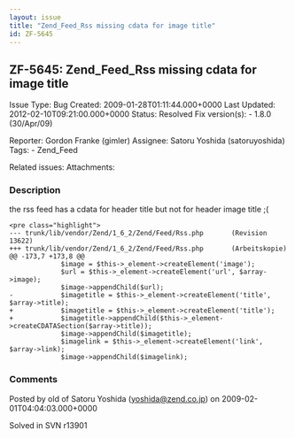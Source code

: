 ```yaml
---
layout: issue
title: "Zend_Feed_Rss missing cdata for image title"
id: ZF-5645
---
```


ZF-5645: Zend\_Feed\_Rss missing cdata for image title
------------------------------------------------------

 Issue Type: Bug Created: 2009-01-28T01:11:44.000+0000 Last Updated: 2012-02-10T09:21:00.000+0000 Status: Resolved Fix version(s): - 1.8.0 (30/Apr/09)
 
 Reporter:  Gordon Franke (gimler)  Assignee:  Satoru Yoshida (satoruyoshida)  Tags: - Zend\_Feed
 
 Related issues: 
 Attachments: 
### Description

the rss feed has a cdata for header title but not for header image title ;(

 
    <pre class="highlight">
    --- trunk/lib/vendor/Zend/1_6_2/Zend/Feed/Rss.php       (Revision 13622)
    +++ trunk/lib/vendor/Zend/1_6_2/Zend/Feed/Rss.php       (Arbeitskopie)
    @@ -173,7 +173,8 @@
                 $image = $this->_element->createElement('image');
                 $url = $this->_element->createElement('url', $array->image);
                 $image->appendChild($url);
    -            $imagetitle = $this->_element->createElement('title', $array->title);
    +            $imagetitle = $this->_element->createElement('title');
    +            $imagetitle->appendChild($this->_element->createCDATASection($array->title));
                 $image->appendChild($imagetitle);
                 $imagelink = $this->_element->createElement('link', $array->link);
                 $image->appendChild($imagelink);


 

 

### Comments

Posted by old of Satoru Yoshida (yoshida@zend.co.jp) on 2009-02-01T04:04:03.000+0000

Solved in SVN r13901

 

 